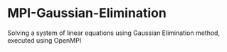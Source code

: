 # MPI-Gaussian-Elimination
Solving a system of linear equations using Gaussian Elimination method, executed using OpenMPI
